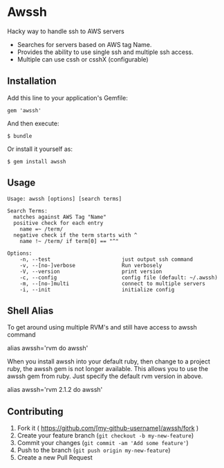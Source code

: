 # Awssh

Hacky way to handle ssh to AWS servers

- Searches for servers based on AWS tag Name.
- Provides the ability to use single ssh and multiple ssh access.
- Multiple can use cssh or csshX (configurable)

## Installation

Add this line to your application's Gemfile:

    gem 'awssh'

And then execute:

    $ bundle

Or install it yourself as:

    $ gem install awssh

## Usage

```
Usage: awssh [options] [search terms]

Search Terms:
  matches against AWS Tag "Name"
  positive check for each entry
    name =~ /term/
  negative check if the term starts with ^
    name !~ /term/ if term[0] == "^"

Options:
    -n, --test                       just output ssh command
    -v, --[no-]verbose               Run verbosely
    -V, --version                    print version
    -c, --config                     config file (default: ~/.awssh)
    -m, --[no-]multi                 connect to multiple servers
    -i, --init                       initialize config
```

## Shell Alias

To get around using multiple RVM's and still have access to awssh command

alias awssh='rvm <rvm version> do awssh'

When you install awssh into your default ruby, then change to a project ruby,
the awssh gem is not longer available. This allows you to use the awssh gem
from ruby. Just specify the default rvm version in <rvm verison> above.

alias awssh='rvm 2.1.2 do awssh'

## Contributing

1. Fork it ( https://github.com/[my-github-username]/awssh/fork )
2. Create your feature branch (`git checkout -b my-new-feature`)
3. Commit your changes (`git commit -am 'Add some feature'`)
4. Push to the branch (`git push origin my-new-feature`)
5. Create a new Pull Request
